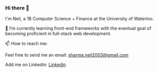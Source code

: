 ### Hi there 👋

I'm Neil, a 1B Computer Science + Finance at the University of Waterloo.

🌱 I’m currently learning front-end frameworks with the eventual goal of becoming proficient in full-stack web development. 

📫 How to reach me:

   Feel free to send me an email: [sharma.neil2003@gmail.com](mailto:sharma.neil2003@gmail.com)
   
   Add me on Linkedin: [Linkedin](https://www.linkedin.com/in/neil-sharma123/)
 
<!--
**neilsharma2003/neilsharma2003** is a ✨ _special_ ✨ repository because its `README.md` (this file) appears on your GitHub profile.

Here are some ideas to get you started:

- 🔭 I’m currently working on ...
- 🌱 I’m currently learning ...
- 👯 I’m looking to collaborate on ...
- 🤔 I’m looking for help with ...
- 💬 Ask me about ...
- 📫 How to reach me: ...
- 😄 Pronouns: ...
- ⚡ Fun fact: ...
-->
